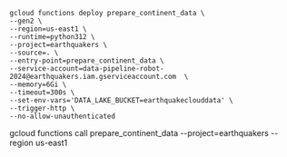 ```shell
gcloud functions deploy prepare_continent_data \
--gen2 \
--region=us-east1 \
--runtime=python312 \
--project=earthquakers \
--source=. \
--entry-point=prepare_continent_data \
--service-account=data-pipeline-robot-2024@earthquakers.iam.gserviceaccount.com	 \
--memory=6Gi \
--timeout=300s \
--set-env-vars='DATA_LAKE_BUCKET=earthquakeclouddata' \
--trigger-http \
--no-allow-unauthenticated  
```
gcloud functions call prepare_continent_data --project=earthquakers --region us-east1
